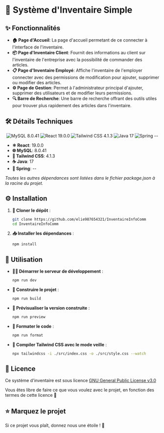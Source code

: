 # 🌟 Système d'Inventaire Simple 

## ✨ Fonctionnalités

- **🏠 Page d'Accueil**: La page d'accueil permetant de ce connecter à l'interface de l'inventaire.
- **📦 Page d'Inventaire Client**: Fournit des informations au client sur l'inventaire de l'entreprise avec la possibilité de commander des articles.
- **📋 Page d'Inventaire Employé**: Affiche l'inventaire de l'employer connecter avec des permissions de modification pour ajouter, supprimer ou modifier des articles.
- **⚙️ Page de Gestion**: Permet à l'administrateur principal d'ajouter, supprimer des utilisateurs et de modifier leurs permissions.
- **🔍 Barre de Recherche**: Une barre de recherche offrant des outils utiles pour trouver plus rapidement des articles dans l'inventaire.

## 🛠️ Détails Techniques

<p align="center">
  <img src="https://img.shields.io/badge/Database-MySQL%208.0.41-blue.svg?style=for-the-badge&logo=mysql" alt="MySQL 8.0.41">
  <img src="https://img.shields.io/badge/Framework-React%2019.0.0-cyan.svg?style=for-the-badge&logo=react" alt="React 19.0.0">
  <img src="https://img.shields.io/badge/Styling-Tailwind%20CSS%204.1.3-06B6D4.svg?style=for-the-badge&logo=tailwindcss" alt="Tailwind CSS 4.1.3">
  <img src="https://img.shields.io/badge/Language-Java%2017-orange.svg?style=for-the-badge&logo=coffescrip^y" alt="Java 17">
  <img src="https://img.shields.io/badge/Framework-Spring%2017-green.svg?style=for-the-badge&logo=spring" alt="Spring --">
</p>

- **⚛️ React**: 19.0.0
- **🌐 MySQL**: 8.0.41
- **🎨 Tailwind CSS**: 4.1.3
- **☕ Java**: 17
- **🌱 Spring**: --

*Toutes les autres dépendances sont listées dans le fichier package.json à la racine du projet.*

## ⚙️ Installation

1. **📂 Cloner le dépôt** :
    ```sh
    git clone https://github.com/elie987654321/InventaireInfoComm
    cd InventaireInfoComm
    ```

2. **📥 Installer les dépendances** :
    ```sh
    npm install
    ```

## 🚀 Utilisation

- **👨‍💻 Démarrer le serveur de développement** :
    ```sh
    npm run dev
    ```

- **🔨 Construire le projet** :
    ```sh
    npm run build
    ```

- **👀 Prévisualiser la version construite** :
    ```sh
    npm run preview
    ```

- **🧹 Formater le code** :
    ```sh
    npm run format
    ```

- **🎨 Compiler Tailwind CSS avec le mode veille** :
    ```sh
    npx tailwindcss -i ./src/index.css -o ./src/style.css --watch
    ```

## 📜 Licence

Ce système d'inventaire est sous licence <a href="https://www.gnu.org/licenses/gpl-3.0.en.html" target="_blank">GNU General Public License v3.0</a>

Vous êtes libre de faire ce que vous voulez avec le projet, en fonction des termes de cette licence 🙏

## ⭐ Marquez le projet

Si ce projet vous plaît, donnez nous une étoile ! 🌟
